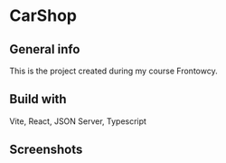 # CarShop

## General info

This is the project created during my course Frontowcy.

## Build with

Vite, React, JSON Server, Typescript

## Screenshots
